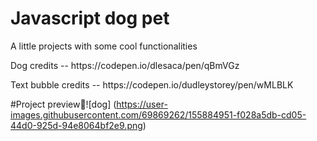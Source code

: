 <h1>Javascript dog pet</h1>
<p>A little projects with some cool functionalities<p>
 
 <p> Dog credits -- https://codepen.io/dlesaca/pen/qBmVGz  </p>
 <p> Text bubble credits -- https://codepen.io/dudleystorey/pen/wMLBLK </p>
 
 #Project preview👀![dog]
 (https://user-images.githubusercontent.com/69869262/155884951-f028a5db-cd05-44d0-925d-94e8064bf2e9.png)
